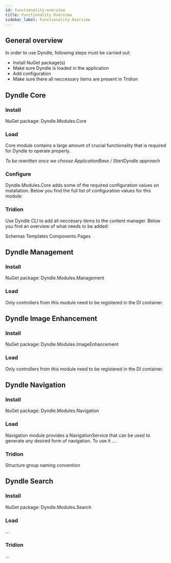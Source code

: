 ```yaml
---
id: functionality-overview
title: Functionality Overview
sidebar_label: Functionality Overview
---
```


## General overview

In order to use Dyndle, following steps must be carried out:

- Install NuGet package(s)
- Make sure Dyndle is loaded in the application
- Add configuration
- Make sure there all neccessary items are present in Tridion


## Dyndle Core

### Install

NuGet package: Dyndle.Modules.Core 

### Load

Core module contains a large amount of crucial functionality that is required for Dyndle to operate properly. 

*To be rewritten once we choose ApplicationBase / StartDyndle approach*

### Configure

Dyndle.Modules.Core adds some of the required configuration values on installation. Below you find the full list of configuration values for this module:


### Tridion

Use Dyndle CLI to add all neccesary items to the content manager. Below you find an overview of what needs to be added:

Schemas
Templates
Components
Pages

## Dyndle Management

### Install

NuGet package: Dyndle.Modules.Management 

### Load

Only controllers from this module need to be registered in the DI container. 

## Dyndle Image Enhancement

### Install

NuGet package: Dyndle.Modules.ImageEnhancement 

### Load

Only controllers from this module need to be registered in the DI container. 

## Dyndle Navigation

### Install

NuGet package: Dyndle.Modules.Navigation 

### Load

Navigation module provides a NavigationService that can be used to generate any desired form of navigation. To use it ....

### Tridion

Structure group naming convention


## Dyndle Search

### Install

NuGet package: Dyndle.Modules.Search 

### Load

...

### Tridion

...
